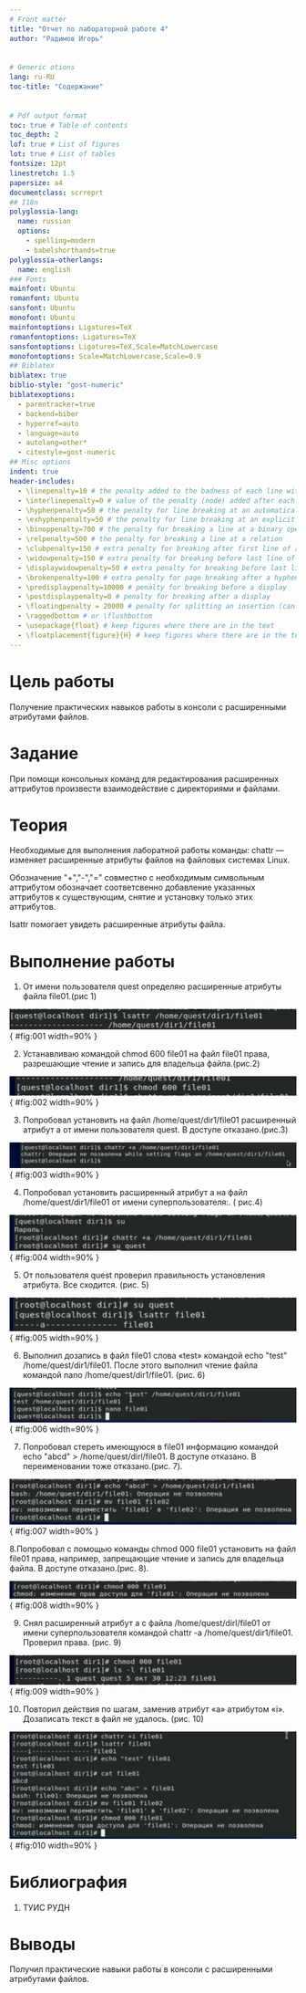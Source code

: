```yaml
---
# Front matter
title: "Отчет по лабораторной работе 4"
author: "Радимов Игорь"


# Generic otions
lang: ru-RU
toc-title: "Содержание"


# Pdf output format
toc: true # Table of contents
toc_depth: 2
lof: true # List of figures
lot: true # List of tables
fontsize: 12pt
linestretch: 1.5
papersize: a4
documentclass: scrreprt
## I18n
polyglossia-lang:
  name: russian
  options:
	- spelling=modern
	- babelshorthands=true
polyglossia-otherlangs:
  name: english
### Fonts
mainfont: Ubuntu
romanfont: Ubuntu
sansfont: Ubuntu
monofont: Ubuntu
mainfontoptions: Ligatures=TeX
romanfontoptions: Ligatures=TeX
sansfontoptions: Ligatures=TeX,Scale=MatchLowercase
monofontoptions: Scale=MatchLowercase,Scale=0.9
## Biblatex
biblatex: true
biblio-style: "gost-numeric"
biblatexoptions:
  - parentracker=true
  - backend=biber
  - hyperref=auto
  - language=auto
  - autolang=other*
  - citestyle=gost-numeric
## Misc options
indent: true
header-includes:
  - \linepenalty=10 # the penalty added to the badness of each line within a paragraph (no associated penalty node) Increasing the value makes tex try to have fewer lines in the paragraph.
  - \interlinepenalty=0 # value of the penalty (node) added after each line of a paragraph.
  - \hyphenpenalty=50 # the penalty for line breaking at an automatically inserted hyphen
  - \exhyphenpenalty=50 # the penalty for line breaking at an explicit hyphen
  - \binoppenalty=700 # the penalty for breaking a line at a binary operator
  - \relpenalty=500 # the penalty for breaking a line at a relation
  - \clubpenalty=150 # extra penalty for breaking after first line of a paragraph
  - \widowpenalty=150 # extra penalty for breaking before last line of a paragraph
  - \displaywidowpenalty=50 # extra penalty for breaking before last line before a display math
  - \brokenpenalty=100 # extra penalty for page breaking after a hyphenated line
  - \predisplaypenalty=10000 # penalty for breaking before a display
  - \postdisplaypenalty=0 # penalty for breaking after a display
  - \floatingpenalty = 20000 # penalty for splitting an insertion (can only be split footnote in standard LaTeX)
  - \raggedbottom # or \flushbottom
  - \usepackage{float} # keep figures where there are in the text
  - \floatplacement{figure}{H} # keep figures where there are in the text
---
```


# Цель работы

Получение практических навыков работы в консоли с расширенными атрибутами файлов.

# Задание

При помощи консольных команд для редактирования расширенных аттрибутов произвести взаимодействие с директориями и файлами.

# Теория

Необходимые для выполнения лаборатной работы команды:
chattr — изменяет расширенные атрибуты файлов на файловых системах Linux.

Обозначение "+","-","=" совместно с необходимым символьным аттрибутом обозначает соответсвенно добавление указанных аттрибутов к существующим, снятие и установку только этих аттрибутов.

lsattr помогает увидеть расширенные атрибуты файла.

# Выполнение работы

1. От имени пользователя quest определяю расширенные атрибуты файла file01.(рис 1)

![рис.1. Команда lsattr.](images/1.jpg){ #fig:001 width=90% }

2. Устанавливаю командой chmod 600 file01 на файл file01 права, разрешающие чтение и запись для владельца файла.(рис.2)

![рис.2. Команда chmod.](images/2.jpg){ #fig:002 width=90% }

3. Попробовал установить на файл /home/quest/dir1/file01 расширенный атрибут a от имени пользователя quest. В доступе отказано.(рис.3)

![рис.3. Установка атрибута а от имени пользователя quest.](images/3.jpg){ #fig:003 width=90% }

4. Попробовал установить расширенный атрибут a на файл /home/quest/dir1/file01 от имени суперпользователя:. ( рис.4)

![рис.4. Установка атрибута а от имени cуперпользователя.](images/4.jpg){ #fig:004 width=90% }

5. От пользователя quest проверил правильность установления атрибута. Все сходится. (рис. 5)

![рис.5. Проверка правильности установки атрибута.](images/5.jpg){ #fig:005 width=90% }

6. Выполнил дозапись в файл file01 слова «test» командой echo "test" /home/quest/dir1/file01. После этого выполнил чтение файла командой nano /home/quest/dir1/file01. (рис. 6)

![рис.6. Дозапись в файл и проверка.](images/6.jpg){ #fig:006 width=90% }

7. Попробовал стереть имеющуюся в file01 информацию командой echo "abcd" > /home/quest/dirl/file01. В доступе отказано. В переименовании тоже отказано.(рис. 7).

![рис.7. Перезапись и переименование.](images/7.jpg){ #fig:007 width=90% }

8.Попробовал с помощью команды chmod 000 file01 установить на файл file01 права, например, запрещающие чтение и запись для владельца файла. В доступе отказано.(рис. 8).

![рис.8. Попытка изменить права на file01.](images/8.jpg){ #fig:008 width=90% }

9. Снял расширенный атрибут a с файла /home/quest/dirl/file01 от имени суперпользователя командой chattr -a /home/quest/dir1/file01. Проверил права. (рис. 9)

![рис.9. Удаление атрибута а.](images/9.jpg){ #fig:009 width=90% }

10. Повторил действия по шагам, заменив атрибут «a» атрибутом «i». Дозаписать текст в файл не удалось. (рис. 10)

![рис.10. Повтор всех действий с атрибутом i.](images/10.jpg){ #fig:010 width=90% }

# Библиография

1. ТУИС РУДН

# Выводы

Получил практические навыки работы в консоли с расширенными атрибутами файлов.
